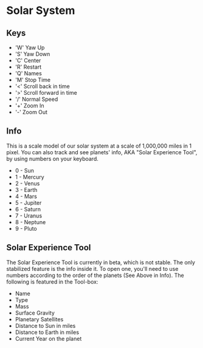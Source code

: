 # Solar System #

## Keys ##

* 'W'  Yaw Up
* 'S'  Yaw Down
* 'C'  Center
* 'R'  Restart
* 'Q'  Names
* 'M'  Stop Time
* '<'  Scroll back in time
* '>'  Scroll forward in time
* '/'  Normal Speed
* '+'  Zoom In
* '-'  Zoom Out


## Info ##

This is a scale model of our solar system at a scale of 1,000,000 miles in 1 pixel. You can also track and see planets' info, AKA "Solar Experience Tool", by using numbers on your keyboard. 

* 0 - Sun
* 1 - Mercury
* 2 - Venus
* 3 - Earth
* 4 - Mars
* 5 - Jupiter
* 6 - Saturn
* 7 - Uranus
* 8 - Neptune
* 9 - Pluto

## Solar Experience Tool ##

The Solar Experience Tool is currently in beta, which is not stable. The only stabilized feature is the info inside it. To open one, you'll need to use numbers according to the order of the planets (See Above in Info). The following is featured in the Tool-box:

* Name
* Type
* Mass
* Surface Gravity
* Planetary Satellites
* Distance to Sun in miles
* Distance to Earth in miles
* Current Year on the planet